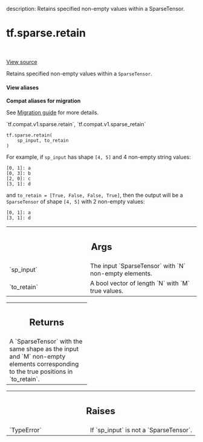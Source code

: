 description: Retains specified non-empty values within a SparseTensor.

<div itemscope itemtype="http://developers.google.com/ReferenceObject">
<meta itemprop="name" content="tf.sparse.retain" />
<meta itemprop="path" content="Stable" />
</div>

# tf.sparse.retain

<!-- Insert buttons and diff -->

<table class="tfo-notebook-buttons tfo-api nocontent" align="left">

</table>

<a target="_blank" href="/code/stable/tensorflow/python/ops/sparse_ops.py">View source</a>



Retains specified non-empty values within a `SparseTensor`.

<section class="expandable">
  <h4 class="showalways">View aliases</h4>
  <p>
<b>Compat aliases for migration</b>
<p>See
<a href="https://www.tensorflow.org/guide/migrate">Migration guide</a> for
more details.</p>
<p>`tf.compat.v1.sparse.retain`, `tf.compat.v1.sparse_retain`</p>
</p>
</section>

<pre class="devsite-click-to-copy prettyprint lang-py tfo-signature-link">
<code>tf.sparse.retain(
    sp_input, to_retain
)
</code></pre>



<!-- Placeholder for "Used in" -->

For example, if `sp_input` has shape `[4, 5]` and 4 non-empty string values:

    [0, 1]: a
    [0, 3]: b
    [2, 0]: c
    [3, 1]: d

and `to_retain = [True, False, False, True]`, then the output will
be a `SparseTensor` of shape `[4, 5]` with 2 non-empty values:

    [0, 1]: a
    [3, 1]: d

<!-- Tabular view -->
 <table class="responsive fixed orange">
<colgroup><col width="214px"><col></colgroup>
<tr><th colspan="2"><h2 class="add-link">Args</h2></th></tr>

<tr>
<td>
`sp_input`
</td>
<td>
The input `SparseTensor` with `N` non-empty elements.
</td>
</tr><tr>
<td>
`to_retain`
</td>
<td>
A bool vector of length `N` with `M` true values.
</td>
</tr>
</table>



<!-- Tabular view -->
 <table class="responsive fixed orange">
<colgroup><col width="214px"><col></colgroup>
<tr><th colspan="2"><h2 class="add-link">Returns</h2></th></tr>
<tr class="alt">
<td colspan="2">
A `SparseTensor` with the same shape as the input and `M` non-empty
elements corresponding to the true positions in `to_retain`.
</td>
</tr>

</table>



<!-- Tabular view -->
 <table class="responsive fixed orange">
<colgroup><col width="214px"><col></colgroup>
<tr><th colspan="2"><h2 class="add-link">Raises</h2></th></tr>

<tr>
<td>
`TypeError`
</td>
<td>
If `sp_input` is not a `SparseTensor`.
</td>
</tr>
</table>

